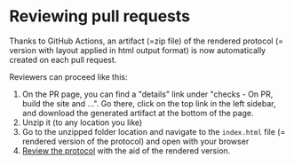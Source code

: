 # Reviewing pull requests

Thanks to GitHub Actions, an artifact (=zip file) of the rendered protocol (= version with layout applied in html output format) is now automatically created on each pull request.

Reviewers can proceed like this:

1.  On the PR page, you can find a "details" link under "checks - On PR, build the site and ...". Go there, click on the top link in the left sidebar, and download the generated artifact at the bottom of the page.
2.  Unzip it (to any location you like)
3.  Go to the unzipped folder location and navigate to the `index.html` file (= rendered version of the protocol) and open with your browser
4.  [Review the protocol](https://docs.github.com/en/github/collaborating-with-issues-and-pull-requests/commenting-on-a-pull-request) with the aid of the rendered version.
